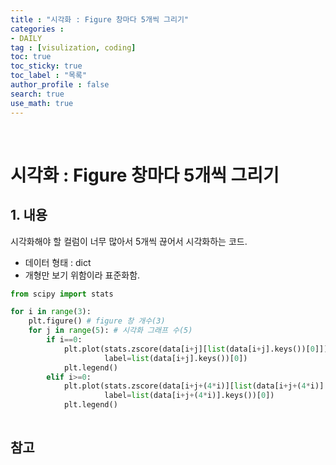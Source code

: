 ```yaml
---
title : "시각화 : Figure 창마다 5개씩 그리기"
categories :
- DAILY
tag : [visulization, coding]
toc: true
toc_sticky: true
toc_label : "목록"
author_profile : false
search: true
use_math: true
---
```

<br/>

# 시각화 : Figure 창마다 5개씩 그리기


## 1. 내용
시각화해야 할 컬럼이 너무 많아서 5개씩 끊어서 시각화하는 코드.
- 데이터 형태 : dict
- 개형만 보기 위함이라 표준화함. 

```python 
from scipy import stats

for i in range(3):
    plt.figure() # figure 창 개수(3)
    for j in range(5): # 시각화 그래프 수(5)
        if i==0:
            plt.plot(stats.zscore(data[i+j][list(data[i+j].keys())[0]]).close,  # 마지막에 변수명 작성(close)
                     label=list(data[i+j].keys())[0]) 
            plt.legend()
        elif i>=0:
            plt.plot(stats.zscore(data[i+j+(4*i)][list(data[i+j+(4*i)].keys())[0]]).close, # (4*i) 5개씩 끊을 때는 4 입력
                     label=list(data[i+j+(4*i)].keys())[0])
            plt.legend()                   
                    
```

## 참고

